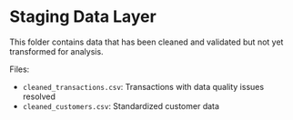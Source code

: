 # Staging Data Layer
This folder contains data that has been cleaned and validated but not yet transformed for analysis.

Files:
- `cleaned_transactions.csv`: Transactions with data quality issues resolved
- `cleaned_customers.csv`: Standardized customer data
